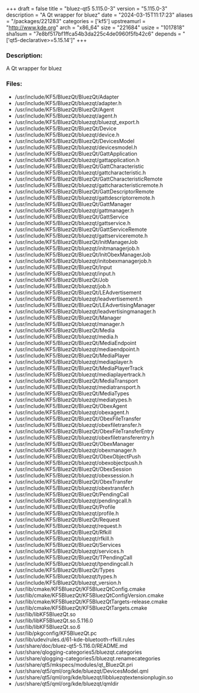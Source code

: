 +++
draft = false
title = "bluez-qt5 5.115.0-3"
version = "5.115.0-3"
description = "A Qt wrapper for bluez"
date = "2024-03-15T11:17:23"
aliases = "/packages/221283"
categories = ['kf5']
upstreamurl = "http://www.kde.org"
arch = "x86_64"
size = "221684"
usize = "1017818"
sha1sum = "7e8bf517bf1ffca54b3da225c4de0960f5fb42c6"
depends = "['qt5-declarative>=5.15.14']"
+++
### Description: 
A Qt wrapper for bluez

### Files: 
* /usr/include/KF5/BluezQt/BluezQt/Adapter
* /usr/include/KF5/BluezQt/bluezqt/adapter.h
* /usr/include/KF5/BluezQt/BluezQt/Agent
* /usr/include/KF5/BluezQt/bluezqt/agent.h
* /usr/include/KF5/BluezQt/bluezqt/bluezqt_export.h
* /usr/include/KF5/BluezQt/BluezQt/Device
* /usr/include/KF5/BluezQt/bluezqt/device.h
* /usr/include/KF5/BluezQt/BluezQt/DevicesModel
* /usr/include/KF5/BluezQt/bluezqt/devicesmodel.h
* /usr/include/KF5/BluezQt/BluezQt/GattApplication
* /usr/include/KF5/BluezQt/bluezqt/gattapplication.h
* /usr/include/KF5/BluezQt/BluezQt/GattCharacteristic
* /usr/include/KF5/BluezQt/bluezqt/gattcharacteristic.h
* /usr/include/KF5/BluezQt/BluezQt/GattCharacteristicRemote
* /usr/include/KF5/BluezQt/bluezqt/gattcharacteristicremote.h
* /usr/include/KF5/BluezQt/BluezQt/GattDescriptorRemote
* /usr/include/KF5/BluezQt/bluezqt/gattdescriptorremote.h
* /usr/include/KF5/BluezQt/BluezQt/GattManager
* /usr/include/KF5/BluezQt/bluezqt/gattmanager.h
* /usr/include/KF5/BluezQt/BluezQt/GattService
* /usr/include/KF5/BluezQt/bluezqt/gattservice.h
* /usr/include/KF5/BluezQt/BluezQt/GattServiceRemote
* /usr/include/KF5/BluezQt/bluezqt/gattserviceremote.h
* /usr/include/KF5/BluezQt/BluezQt/InitManagerJob
* /usr/include/KF5/BluezQt/bluezqt/initmanagerjob.h
* /usr/include/KF5/BluezQt/BluezQt/InitObexManagerJob
* /usr/include/KF5/BluezQt/bluezqt/initobexmanagerjob.h
* /usr/include/KF5/BluezQt/BluezQt/Input
* /usr/include/KF5/BluezQt/bluezqt/input.h
* /usr/include/KF5/BluezQt/BluezQt/Job
* /usr/include/KF5/BluezQt/bluezqt/job.h
* /usr/include/KF5/BluezQt/BluezQt/LEAdvertisement
* /usr/include/KF5/BluezQt/bluezqt/leadvertisement.h
* /usr/include/KF5/BluezQt/BluezQt/LEAdvertisingManager
* /usr/include/KF5/BluezQt/bluezqt/leadvertisingmanager.h
* /usr/include/KF5/BluezQt/BluezQt/Manager
* /usr/include/KF5/BluezQt/bluezqt/manager.h
* /usr/include/KF5/BluezQt/BluezQt/Media
* /usr/include/KF5/BluezQt/bluezqt/media.h
* /usr/include/KF5/BluezQt/BluezQt/MediaEndpoint
* /usr/include/KF5/BluezQt/bluezqt/mediaendpoint.h
* /usr/include/KF5/BluezQt/BluezQt/MediaPlayer
* /usr/include/KF5/BluezQt/bluezqt/mediaplayer.h
* /usr/include/KF5/BluezQt/BluezQt/MediaPlayerTrack
* /usr/include/KF5/BluezQt/bluezqt/mediaplayertrack.h
* /usr/include/KF5/BluezQt/BluezQt/MediaTransport
* /usr/include/KF5/BluezQt/bluezqt/mediatransport.h
* /usr/include/KF5/BluezQt/BluezQt/MediaTypes
* /usr/include/KF5/BluezQt/bluezqt/mediatypes.h
* /usr/include/KF5/BluezQt/BluezQt/ObexAgent
* /usr/include/KF5/BluezQt/bluezqt/obexagent.h
* /usr/include/KF5/BluezQt/BluezQt/ObexFileTransfer
* /usr/include/KF5/BluezQt/bluezqt/obexfiletransfer.h
* /usr/include/KF5/BluezQt/BluezQt/ObexFileTransferEntry
* /usr/include/KF5/BluezQt/bluezqt/obexfiletransferentry.h
* /usr/include/KF5/BluezQt/BluezQt/ObexManager
* /usr/include/KF5/BluezQt/bluezqt/obexmanager.h
* /usr/include/KF5/BluezQt/BluezQt/ObexObjectPush
* /usr/include/KF5/BluezQt/bluezqt/obexobjectpush.h
* /usr/include/KF5/BluezQt/BluezQt/ObexSession
* /usr/include/KF5/BluezQt/bluezqt/obexsession.h
* /usr/include/KF5/BluezQt/BluezQt/ObexTransfer
* /usr/include/KF5/BluezQt/bluezqt/obextransfer.h
* /usr/include/KF5/BluezQt/BluezQt/PendingCall
* /usr/include/KF5/BluezQt/bluezqt/pendingcall.h
* /usr/include/KF5/BluezQt/BluezQt/Profile
* /usr/include/KF5/BluezQt/bluezqt/profile.h
* /usr/include/KF5/BluezQt/BluezQt/Request
* /usr/include/KF5/BluezQt/bluezqt/request.h
* /usr/include/KF5/BluezQt/BluezQt/Rfkill
* /usr/include/KF5/BluezQt/bluezqt/rfkill.h
* /usr/include/KF5/BluezQt/BluezQt/Services
* /usr/include/KF5/BluezQt/bluezqt/services.h
* /usr/include/KF5/BluezQt/BluezQt/TPendingCall
* /usr/include/KF5/BluezQt/bluezqt/tpendingcall.h
* /usr/include/KF5/BluezQt/BluezQt/Types
* /usr/include/KF5/BluezQt/bluezqt/types.h
* /usr/include/KF5/BluezQt/bluezqt_version.h
* /usr/lib/cmake/KF5BluezQt/KF5BluezQtConfig.cmake
* /usr/lib/cmake/KF5BluezQt/KF5BluezQtConfigVersion.cmake
* /usr/lib/cmake/KF5BluezQt/KF5BluezQtTargets-release.cmake
* /usr/lib/cmake/KF5BluezQt/KF5BluezQtTargets.cmake
* /usr/lib/libKF5BluezQt.so
* /usr/lib/libKF5BluezQt.so.5.116.0
* /usr/lib/libKF5BluezQt.so.6
* /usr/lib/pkgconfig/KF5BluezQt.pc
* /usr/lib/udev/rules.d/61-kde-bluetooth-rfkill.rules
* /usr/share/doc/bluez-qt5-5.116.0/README.md
* /usr/share/qlogging-categories5/bluezqt.categories
* /usr/share/qlogging-categories5/bluezqt.renamecategories
* /usr/share/qt5/mkspecs/modules/qt_BluezQt.pri
* /usr/share/qt5/qml/org/kde/bluezqt/DevicesModel.qml
* /usr/share/qt5/qml/org/kde/bluezqt/libbluezqtextensionplugin.so
* /usr/share/qt5/qml/org/kde/bluezqt/qmldir
